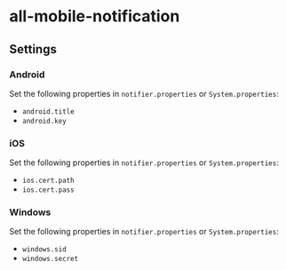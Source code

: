 # all-mobile-notification

## Settings

### Android

Set the following properties in `notifier.properties` or `System.properties`:
 - `android.title`
 - `android.key`

### iOS

Set the following properties in `notifier.properties` or `System.properties`:
 - `ios.cert.path`
 - `ios.cert.pass`

### Windows

Set the following properties in `notifier.properties` or `System.properties`:
 - `windows.sid`
 - `windows.secret`

